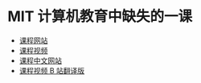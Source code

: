 # MIT 计算机教育中缺失的一课

- [课程网站](https://missing.csail.mit.edu/)
- [课程视频](https://www.youtube.com/playlist?list=PLyzOVJj3bHQuloKGG59rS43e29ro7I57J)
- [课程中文网站](https://missing-semester-cn.github.io)
- [课程视频 B 站翻译版](https://www.bilibili.com/video/BV1uc411N7eK/?vd_source=4da426ef9b0e129787ecf66363321458)
